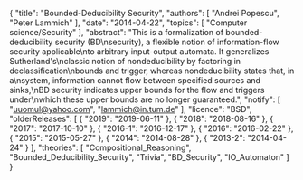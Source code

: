{
    "title": "Bounded-Deducibility Security",
    "authors": [
        "Andrei Popescu",
        "Peter Lammich"
    ],
    "date": "2014-04-22",
    "topics": [
        "Computer science/Security"
    ],
    "abstract": "This is a formalization of bounded-deducibility security (BD\nsecurity), a flexible notion of information-flow security applicable\nto arbitrary input-output automata. It generalizes Sutherland's\nclassic notion of nondeducibility by factoring in declassification\nbounds and trigger, whereas nondeducibility states that, in a\nsystem, information cannot flow between specified sources and sinks,\nBD security indicates upper bounds for the flow and triggers under\nwhich these upper bounds are no longer guaranteed.",
    "notify": [
        "uuomul@yahoo.com",
        "lammich@in.tum.de"
    ],
    "licence": "BSD",
    "olderReleases": [
        {
            "2019": "2019-06-11"
        },
        {
            "2018": "2018-08-16"
        },
        {
            "2017": "2017-10-10"
        },
        {
            "2016-1": "2016-12-17"
        },
        {
            "2016": "2016-02-22"
        },
        {
            "2015": "2015-05-27"
        },
        {
            "2014": "2014-08-28"
        },
        {
            "2013-2": "2014-04-24"
        }
    ],
    "theories": [
        "Compositional_Reasoning",
        "Bounded_Deducibility_Security",
        "Trivia",
        "BD_Security",
        "IO_Automaton"
    ]
}